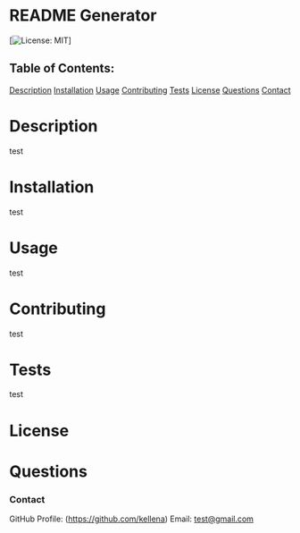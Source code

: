 # README Generator
  [![License: MIT](https://img.shields.io/badge/License-MIT-yellow.svg)]

  ## Table of Contents:

  [Description](#description)
  [Installation](#installation)
  [Usage](#usage)
  [Contributing](#contributing)
  [Tests](#tests)
  [License](#license)
  [Questions](#questions)
  [Contact](#contact)

  # Description
  test

  # Installation
  test

  # Usage
  test

  # Contributing
  test

  # Tests
  test

  # License

  # Questions

  ### Contact
  GitHub Profile: (https://github.com/kellena)
  Email:   test@gmail.com
  
  
